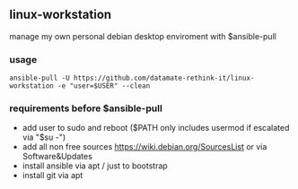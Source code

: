 ## linux-workstation
manage my own personal debian desktop enviroment with $ansible-pull

### usage
`ansible-pull -U https://github.com/datamate-rethink-it/linux-workstation -e "user=$USER" --clean`

### requirements before $ansible-pull
- add user to sudo and reboot ($PATH only includes usermod if  escalated via "$su -")
- add all non free sources https://wiki.debian.org/SourcesList or via Software&Updates
- install ansible via apt / just to bootstrap
- install git via apt